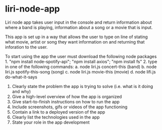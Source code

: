 # liri-node-app

Liri node app takes user input in the console and return information about where a band is playing, information about a song or a movie that is input. 

This app is set up in a way that allows the user to type on line of stating what movie, artist or song they want information on and returning that inforation to the user. 

To start using the app the user must download the following node packages 
    1.  "npm install node-spotify-api"; "npm install axios"; "npm install fs"
    2. type in one of the following commands: 
        a. node liri.js concert-this (band)
        b. node liri.js spotify-this-song (song)
        c. node liri.js movie-this (movie)
        d. node lifi.js do-what-it-says



1. Clearly state the problem the app is trying to solve (i.e. what is it doing and why)
2. Give a high-level overview of how the app is organized
3. Give start-to-finish instructions on how to run the app
4. Include screenshots, gifs or videos of the app functioning
5. Contain a link to a deployed version of the app
6. Clearly list the technologies used in the app
7. State your role in the app development